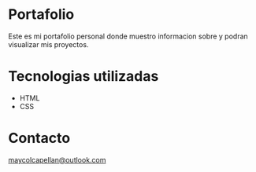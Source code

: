 # Portafolio
Este es mi portafolio personal donde muestro informacion sobre y podran visualizar mis proyectos.
# Tecnologias utilizadas
* HTML
* CSS
# Contacto
maycolcapellan@outlook.com

